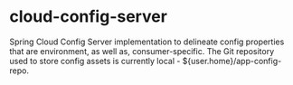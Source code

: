 # cloud-config-server
Spring Cloud Config Server implementation to delineate config properties that are environment, as well as, consumer-specific. The Git repository used to store config assets is currently local - ${user.home}/app-config-repo. 
